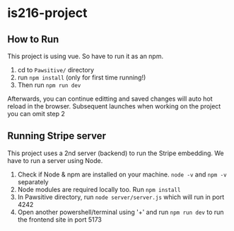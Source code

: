 # is216-project
## How to Run
This project is using vue. So have to run it as an npm.

1. cd to `Pawsitive/` directory
2. run `npm install` (only for first time running!)
3. Then run `npm run dev`

Afterwards, you can continue editting and saved changes will auto hot reload in the browser.
Subsequent launches when working on the project you can omit step 2


## Running Stripe server
This project uses a 2nd server (backend) to run the Stripe embedding. We have to run a server using Node.

1. Check if Node & npm are installed on your machine. `node -v` and `npm -v` separately
2. Node modules are required locally too. Run `npm install`
3. In Pawsitive directory, run `node server/server.js` which will run in port 4242 
4. Open another powershell/terminal using '+' and run `npm run dev` to run the frontend site in port 5173

